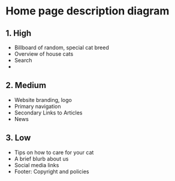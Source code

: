 # Home page description diagram

## 1. High


- Billboard of random, special cat breed
- Overview of house cats
- Search
- 

## 2. Medium

- Website branding, logo
- Primary navigation
- Secondary Links to Articles
- News


## 3. Low

- Tips on how to care for your cat
- A brief blurb about us
- Social media links
- Footer: Copyright and policies